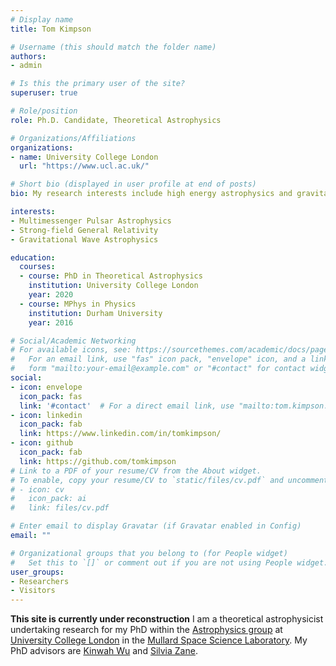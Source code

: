 ```yaml
---
# Display name
title: Tom Kimpson

# Username (this should match the folder name)
authors:
- admin

# Is this the primary user of the site?
superuser: true

# Role/position
role: Ph.D. Candidate, Theoretical Astrophysics

# Organizations/Affiliations
organizations:
- name: University College London
  url: "https://www.ucl.ac.uk/"

# Short bio (displayed in user profile at end of posts)
bio: My research interests include high energy astrophysics and gravitational wave astronomy.

interests:
- Multimessenger Pulsar Astrophysics
- Strong-field General Relativity
- Gravitational Wave Astrophysics

education:
  courses:
  - course: PhD in Theoretical Astrophysics
    institution: University College London
    year: 2020
  - course: MPhys in Physics
    institution: Durham University
    year: 2016

# Social/Academic Networking
# For available icons, see: https://sourcethemes.com/academic/docs/page-builder/#icons
#   For an email link, use "fas" icon pack, "envelope" icon, and a link in the
#   form "mailto:your-email@example.com" or "#contact" for contact widget.
social:
- icon: envelope
  icon_pack: fas
  link: '#contact'  # For a direct email link, use "mailto:tom.kimpson.16@ucl.ac.uk".
- icon: linkedin
  icon_pack: fab
  link: https://www.linkedin.com/in/tomkimpson/
- icon: github
  icon_pack: fab
  link: https://github.com/tomkimpson
# Link to a PDF of your resume/CV from the About widget.
# To enable, copy your resume/CV to `static/files/cv.pdf` and uncomment the lines below.
# - icon: cv
#   icon_pack: ai
#   link: files/cv.pdf

# Enter email to display Gravatar (if Gravatar enabled in Config)
email: ""

# Organizational groups that you belong to (for People widget)
#   Set this to `[]` or comment out if you are not using People widget.
user_groups:
- Researchers
- Visitors
---
```


**This site is currently under reconstruction**
I am a theoretical astrophysicist undertaking research for my PhD within the [Astrophysics group](https://www.ucl.ac.uk/mssl/research/astrophysics) at [University College London](https://www.ucl.ac.uk/) in the [Mullard Space Science Laboratory](http://www.ucl.ac.uk/mssl). My PhD advisors are [Kinwah Wu](https://www.ucl.ac.uk/mssl/people/prof-kinwah-wu) and [Silvia Zane](https://www.ucl.ac.uk/mssl/people/prof-silvia-zane).

